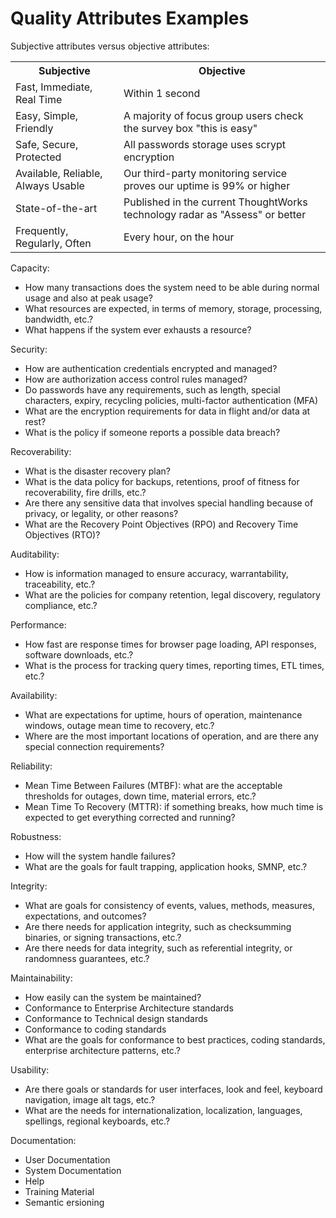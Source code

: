# Quality Attributes Examples

Subjective attributes versus objective attributes:

<table>
<tr><th>Subjective</th><th>Objective</th></tr>
<tr><td>Fast, Immediate, Real Time</td><td>Within 1 second</td></tr>
<tr><td>Easy, Simple, Friendly</td><td>A majority of focus group users check the survey box "this is easy"</td></tr>
<tr><td>Safe, Secure, Protected</td><td>All passwords storage uses scrypt encryption</td></tr>
<tr><td>Available, Reliable, Always Usable</td><td>Our third-party monitoring service proves our uptime is 99% or higher</td></tr>
<tr><td>State-of-the-art</td><td>Published in the current ThoughtWorks technology radar as "Assess" or better</td></tr>
<tr><td>Frequently, Regularly, Often</td><td>Every hour, on the hour</td></tr>
</table>

Capacity:
* How many transactions does the system need to be able during normal usage and also at peak usage?
* What resources are expected, in terms of memory, storage, processing, bandwidth, etc.?
* What happens if the system ever exhausts a resource?

Security:
* How are authentication credentials encrypted and managed?
* How are authorization access control rules managed?
* Do passwords have any requirements, such as length, special characters, expiry, recycling policies, multi-factor authentication (MFA)
* What are the encryption requirements for data in flight and/or data at rest?
* What is the policy if someone reports a possible data breach?
 
Recoverability:
* What is the disaster recovery plan?
* What is the data policy for backups, retentions, proof of fitness for recoverability, fire drills, etc.?
* Are there any sensitive data that involves special handling because of privacy, or legality, or other reasons?
* What are the Recovery Point Objectives (RPO) and Recovery Time Objectives (RTO)?

Auditability:  
* How is information managed to ensure accuracy, warrantability, traceability, etc.?
* What are the policies for company retention, legal discovery, regulatory compliance, etc.?

Performance:
* How fast are response times for browser page loading, API responses, software downloads, etc.?
* What is the process for tracking query times, reporting times, ETL times, etc.?

Availability:
* What are expectations for uptime, hours of operation, maintenance windows, outage mean time to recovery, etc.?
* Where are the most important locations of operation, and are there any special connection requirements?

Reliability:
* Mean Time Between Failures (MTBF): what are the acceptable thresholds for outages, down time, material errors, etc.?
* Mean Time To Recovery (MTTR): if something breaks, how much time is expected to get everything corrected and running?

Robustness:
* How will the system handle failures?
* What are the goals for fault trapping, application hooks, SMNP, etc.?

Integrity:
* What are goals for consistency of events, values, methods, measures, expectations, and outcomes?
* Are there needs for application integrity, such as checksumming binaries, or signing transactions, etc.?
* Are there needs for data integrity, such as referential integrity, or randomness guarantees, etc.?

Maintainability:
* How easily can the system be maintained?
* Conformance to Enterprise Architecture standards
* Conformance to Technical design standards
* Conformance to coding standards
* What are the goals for conformance to best practices, coding standards, enterprise architecture patterns, etc.?

Usability:
* Are there goals or standards for user interfaces, look and feel, keyboard navigation, image alt tags, etc.?
* What are the needs for internationalization, localization, languages, spellings, regional keyboards, etc.?

Documentation:
* User Documentation
* System Documentation
* Help
* Training Material
* Semantic ersioning
